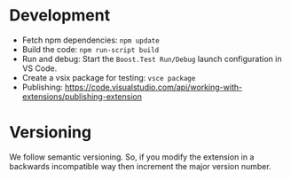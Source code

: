 # Development

- Fetch npm dependencies: `npm update`
- Build the code: `npm run-script build`
- Run and debug: Start the `Boost.Test Run/Debug` launch configuration in VS Code.
- Create a vsix package for testing: `vsce package`
- Publishing: https://code.visualstudio.com/api/working-with-extensions/publishing-extension

# Versioning

We follow semantic versioning. So, if you modify the extension
in a backwards incompatible way then increment the major version
number.
